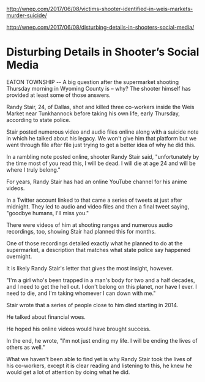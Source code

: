 http://wnep.com/2017/06/08/victims-shooter-identified-in-weis-markets-murder-suicide/

http://wnep.com/2017/06/08/disturbing-details-in-shooters-social-media/

# Disturbing Details in Shooter’s Social Media

EATON TOWNSHIP -- A big question after the supermarket shooting
Thursday morning in Wyoming County is – why? The shooter himself has
provided at least some of those answers.

Randy Stair, 24, of Dallas, shot and killed three co-workers inside
the Weis Market near Tunkhannock before taking his own life, early
Thursday, according to state police.

Stair posted numerous video and audio files online along with a
suicide note in which he talked about his legacy. We won't give him
that platform but we went through file after file just trying to get a
better idea of why he did this.

In a rambling note posted online, shooter Randy Stair said,
"unfortunately by the time most of you read this, I will be dead. I
will die at age 24 and will be where I truly belong."

For years, Randy Stair has had an online YouTube channel for his anime
videos.

In a Twitter account linked to that came a series of tweets at just
after midnight. They led to audio and video files and then a final
tweet saying, "goodbye humans, I'll miss you."

There were videos of him at shooting ranges and numerous audio
recordings, too, showing Stair had planned this for months.

One of those recordings detailed exactly what he planned to do at the
supermarket, a description that matches what state police say happened
overnight.

It is likely Randy Stair's letter that gives the most insight,
however.

"I'm a girl who's been trapped in a man's body for two and a half
decades, and I need to get the hell out. I don't belong on this
planet, nor have I ever. I need to die, and I'm taking whomever I can
down with me."

Stair wrote that a series of people close to him died starting in
2014.

He talked about financial woes.

He hoped his online videos would have brought success.

In the end, he wrote, "I'm not just ending my life. I will be ending
the lives of others as well."

What we haven't been able to find yet is why Randy Stair took the
lives of his co-workers, except it is clear reading and listening to
this, he knew he would get a lot of attention by doing what he did.
